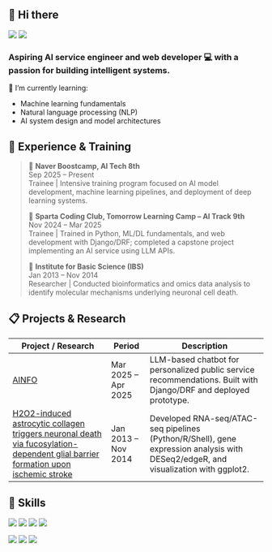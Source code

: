 ## 👋 Hi there

<a href="mailto:jacejung.dev@gmail.com"><img src="https://img.shields.io/badge/Gmail-D14836?style=for-the-badge&logo=gmail&logoColor=white"/></a> <a href="https://jacejung-dev.github.io/"><img src="https://img.shields.io/badge/Blog-100000?style=for-the-badge&logo=github&logoColor=white"/></a>

### Aspiring AI service engineer and web developer 💻 with a passion for building intelligent systems.

🌱 I’m currently learning:

- Machine learning fundamentals
- Natural language processing (NLP)
- AI system design and model architectures


## 🚀 Experience & Training

> 🤖 **Naver Boostcamp, AI Tech 8th**  
> Sep 2025 – Present  
> Trainee | Intensive training program focused on AI model development, machine learning pipelines, and deployment of deep learning systems.  
>
> 🌱 **Sparta Coding Club, Tomorrow Learning Camp – AI Track 9th**  
> Nov 2024 – Mar 2025  
> Trainee | Trained in Python, ML/DL fundamentals, and web development with Django/DRF; completed a capstone project implementing an AI service using LLM APIs.  
>
> 🧪 **Institute for Basic Science (IBS)**  
Jan 2013 – Nov 2014  
Researcher | Conducted bioinformatics and omics data analysis to identify molecular mechanisms underlying neuronal cell death.  


## 📋 Projects & Research

| Project / Research | Period | Description |
|--------------------|--------|-------------|
|[AINFO](https://github.com/JaceJung-dev/AInfo-Backend)  | Mar 2025 – Apr 2025 | LLM-based chatbot for personalized public service recommendations. Built with Django/DRF and deployed prototype. |
[H2O2-induced astrocytic collagen triggers neuronal death via fucosylation-dependent glial barrier formation upon ischemic stroke](https://www.biorxiv.org/content/10.1101/2025.05.01.651594v1) | Jan 2013 – Nov 2014 | Developed RNA-seq/ATAC-seq pipelines (Python/R/Shell), gene expression analysis with DESeq2/edgeR, and visualization with ggplot2. |


## 💪 Skills

<img src="https://img.shields.io/badge/Python-14354C?style=for-the-badge&logo=python&logoColor=white"/></a> <img src="https://img.shields.io/badge/R-276DC3?style=for-the-badge&logo=r&logoColor=white"/></a> <img src="https://img.shields.io/badge/C-00599C?style=for-the-badge&logo=c&logoColor=white"/></a> <img src="https://img.shields.io/badge/JavaScript-F7DF1E?style=for-the-badge&logo=JavaScript&logoColor=white"/></a>

<img src="https://img.shields.io/badge/Django-092E20?style=for-the-badge&logo=django&logoColor=white"/></a> <img src="https://img.shields.io/badge/docker-%230db7ed.svg?style=for-the-badge&logo=docker&logoColor=white"/></a> <img src="https://img.shields.io/badge/Ubuntu-E95420?style=for-the-badge&logo=ubuntu&logoColor=white"/></a>

<!--
**JaceJung-dev/JaceJung-dev** is a ✨ _special_ ✨ repository because its `README.md` (this file) appears on your GitHub profile.

Here are some ideas to get you started:

- 🔭 I’m currently working on ...
- 🌱 I’m currently learning ...
- 👯 I’m looking to collaborate on ...
- 🤔 I’m looking for help with ...
- 💬 Ask me about ...
- 📫 How to reach me: ...
- 😄 Pronouns: ...
- ⚡ Fun fact: ...
-->
